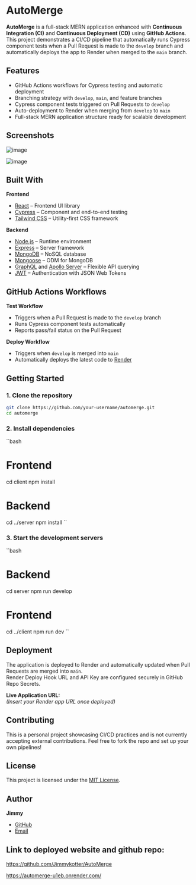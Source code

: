 # AutoMerge

**AutoMerge** is a full-stack MERN application enhanced with **Continuous Integration (CI)** and **Continuous Deployment (CD)** using **GitHub Actions**.  
This project demonstrates a CI/CD pipeline that automatically runs Cypress component tests when a Pull Request is made to the `develop` branch and automatically deploys the app to Render when merged to the `main` branch.

## Features

- GitHub Actions workflows for Cypress testing and automatic deployment
- Branching strategy with `develop`, `main`, and feature branches
- Cypress component tests triggered on Pull Requests to `develop`
- Auto-deployment to Render when merging from `develop` to `main`
- Full-stack MERN application structure ready for scalable development

## Screenshots
![image](https://github.com/user-attachments/assets/a81b2dae-2b60-4abb-a079-c8e0c65f6a92)

![image](https://github.com/user-attachments/assets/761e5fcb-5abf-4620-934d-d28fe7b257e6)

## Built With

**Frontend**
- [React](https://reactjs.org/) – Frontend UI library
- [Cypress](https://www.cypress.io/) – Component and end-to-end testing
- [Tailwind CSS](https://tailwindcss.com/) – Utility-first CSS framework

**Backend**
- [Node.js](https://nodejs.org/) – Runtime environment
- [Express](https://expressjs.com/) – Server framework
- [MongoDB](https://www.mongodb.com/) – NoSQL database
- [Mongoose](https://mongoosejs.com/) – ODM for MongoDB
- [GraphQL](https://graphql.org/) and [Apollo Server](https://www.apollographql.com/docs/apollo-server/) – Flexible API querying
- [JWT](https://jwt.io/) – Authentication with JSON Web Tokens

## GitHub Actions Workflows

**Test Workflow**
- Triggers when a Pull Request is made to the `develop` branch
- Runs Cypress component tests automatically
- Reports pass/fail status on the Pull Request

**Deploy Workflow**
- Triggers when `develop` is merged into `main`
- Automatically deploys the latest code to [Render](https://render.com/)

## Getting Started

### 1. Clone the repository
```bash
git clone https://github.com/your-username/automerge.git
cd automerge
```

### 2. Install dependencies
``bash
# Frontend
cd client
npm install

# Backend
cd ../server
npm install
``

### 3. Start the development servers
``bash
# Backend
cd server
npm run develop

# Frontend
cd ../client
npm run dev
``

## Deployment

The application is deployed to Render and automatically updated when Pull Requests are merged into `main`.  
Render Deploy Hook URL and API Key are configured securely in GitHub Repo Secrets.

**Live Application URL:**  
*(Insert your Render app URL once deployed)*

## Contributing

This is a personal project showcasing CI/CD practices and is not currently accepting external contributions. Feel free to fork the repo and set up your own pipelines!

## License

This project is licensed under the [MIT License](LICENSE).

## Author

**Jimmy**  
- [GitHub](https://github.com/jimmykotter)  
- [Email](mailto:jimmykotter@gmail.com)

## Link to deployed website and github repo:

https://github.com/Jimmykotter/AutoMerge

https://automerge-u1eb.onrender.com/
